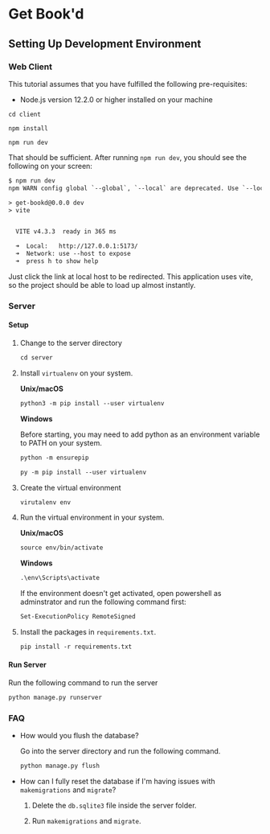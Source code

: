 # Get Book'd

## Setting Up Development Environment

### Web Client

This tutorial assumes that you have fulfilled the following pre-requisites:

- Node.js version 12.2.0 or higher installed on your machine

```init
cd client
```

```init
npm install
```

```init
npm run dev
```

That should be sufficient. After running `npm run dev`, you should see the following on your screen:

```txt
$ npm run dev
npm WARN config global `--global`, `--local` are deprecated. Use `--location=global` instead.

> get-bookd@0.0.0 dev
> vite


  VITE v4.3.3  ready in 365 ms

  ➜  Local:   http://127.0.0.1:5173/
  ➜  Network: use --host to expose
  ➜  press h to show help
```

Just click the link at local host to be redirected. This application uses vite, so the project should be able to load up almost instantly.

### Server

#### Setup

1. Change to the server directory

   ```txt
   cd server
   ```

1. Install `virtualenv` on your system.

   **Unix/macOS**

   ```txt
   python3 -m pip install --user virtualenv
   ```

   **Windows**

   Before starting, you may need to add python as an environment variable to PATH on your system.

   ```txt
   python -m ensurepip
   ```

   ```txt
   py -m pip install --user virtualenv
   ```

1. Create the virtual environment

   ```txt
   virutalenv env
   ```

1. Run the virtual environment in your system.

   **Unix/macOS**

   ```txt
   source env/bin/activate
   ```

   **Windows**

   ```txt
   .\env\Scripts\activate
   ```

   If the environment doesn't get activated, open powershell as adminstrator and run the following command first:

   ```txt
   Set-ExecutionPolicy RemoteSigned
   ```

1. Install the packages in `requirements.txt`.

   ```txt
   pip install -r requirements.txt
   ```

#### Run Server

Run the following command to run the server

```txt
python manage.py runserver
```

### FAQ

- How would you flush the database?

  Go into the server directory and run the following command.

  ```txt
  python manage.py flush
  ```

- How can I fully reset the database if I'm having issues with `makemigrations` and `migrate`?

  1. Delete the `db.sqlite3` file inside the server folder.

  2. Run `makemigrations` and `migrate`.
